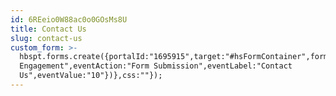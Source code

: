 ```yaml
---
id: 6REeio0W88ac0o0GOsMs8U
title: Contact Us
slug: contact-us
custom_form: >-
  hbspt.forms.create({portalId:"1695915",target:"#hsFormContainer",formId:"2904bae4-9c64-4ed7-95a5-9af6ae6af302",onFormSubmit:function(e){window.dataLayer=window.dataLayer||[],window.dataLayer.push({event:"GAEvent",eventCategory:"Sales
  Engagement",eventAction:"Form Submission",eventLabel:"Contact
  Us",eventValue:"10"})},css:""});
---
```


  
